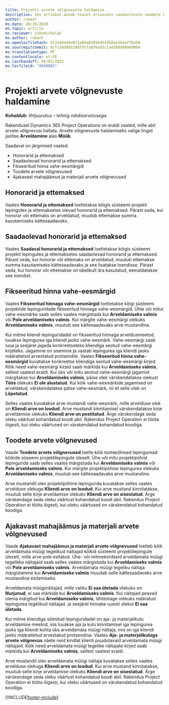 ```yaml
---
title: Projekti arvete võlgnevuste haldamine
description: See artikkel annab teavet erinevate saadaolevate vaadete kohta, mida kasutada projektide arveldamise võlgnevuse haldamisel.
author: rumant
ms.date: 10/26/2020
ms.topic: article
ms.reviewer: johnmichalak
ms.author: rumant
ms.openlocfilehash: 8f2e68449a8f1a0da62850454fb8ae56daffbab0
ms.sourcegitcommit: 6cfc50d89528df977a8f6a55c1ad39d99800d9b4
ms.translationtype: MT
ms.contentlocale: et-EE
ms.lasthandoff: 06/03/2022
ms.locfileid: "8930083"
---
```

# <a name="manage-project-billing-backlog"></a>Projekti arvete võlgnevuste haldamine 

_**Kohaldub:** lihtjuurutus – tehing näidisarvelusega_

Rakendusel Dynamics 365 Project Operations on eraldi vaated, mille abil arvete võlgnevusi hallata. Arvete võlgnevuste haldamiseks valige lingid jaotise **Arveldamine** alas **Müük**. 

Saadaval on järgmised vaated.

- Honorarid ja ettemaksed
- Saadaolevad honorarid ja ettemaksed
- Fikseeritud hinna vahe-eesmärgid
- Toodete arvete võlgnevused
- Ajakavast mahajäämus ja materjali arvete võlgnevused

## <a name="retainers-and-advances"></a>Honorarid ja ettemaksed

Vaates **Honorarid ja ettemaksed** loetletakse kõigis süsteemi projekti lepingutes ja ettemaksetes olevad honorarid ja ettemaksed. Pärast seda, kui honorar või ettemaks on arveldatud, muutub ettemakse summa kasutamiseks kättesaadavaks.

## <a name="available-retainers-and-advances"></a>Saadaolevad honorarid ja ettemaksed

Vaates **Saadaval honorarid ja ettemaksed** loetletakse kõigis süsteemi projekti lepingutes ja ettemaksetes saadaolevad honorarid ja ettemaksed. Pärast seda, kui honorar või ettemaks on arveldatud, muutub ettemakse summa kasutamiseks kättesaadavaks ja see lisatakse loendisse. Pärast seda, kui honorar või ettemakse on täielikult ära kasutatud, eemaldatakse see loendist.

## <a name="fixed-price-milestones"></a>Fikseeritud hinna vahe-eesmärgid

Vaates **Fikseeritud hinnaga vahe-eesmärgid** loetletakse kõigi süsteemi projektide lepinguridade fikseeritud hinnaga vahe-eesmärgid. Ühte või mitut vahe-eesmärke saab selles vaates märgistada kui **Arveldamiseks valmis** või **Pole arveldamiseks valmis**. Kui märgite vahe-eesmärgi olekuks **Arveldamiseks valmis**, muutub see kättesaadavaks arve mustandina.

Kui mitme kliendi lepinguridadel on fikseeritud hinnaga arveldusmeetod, luuakse lepingurea iga kliendi jaoks vahe-eesmärk. Vahe-eesmärgi saab luua ja seejärel jagada konkreetseteks kliendiga seotud vahe-eesmärgi kirjeteks. Jagamine on sisemine ja vastab lepingurea iga kliendi jaoks määratletud arvestatud protsendile. Vaates **Fikseeritud hinna vahe-eesmärgid** kuvatakse konkreetse kliendiga seotud vahe-eesmärgi kirjed. Kõik need vahe-eesmärgi kirjed saab märkida kui **Arveldamiseks valmis**, sellest vaatest eraldi. Kui üks või mitu seotud vahe-eesmärgi jagamist märgitakse kui **Arveldamiseks valmis**, päise olek värskendatakse olekust **Töös** olekuks **Ei ole alustatud**. Kui kõik vahe-eesmärkide jagamised on arveldatud, värskendatakse päise vahe-eesmärk, nii et selle olek on **Lõpetatud**.

Selles vaates kuvatakse arve mustandi vahe-eesmärk, mille arvelduse olek on **Kliendi arve on loodud**. Arve mustandi kinnitamisel värskendatakse kirje arveldamise olekuks **Kliendi arve on postitatud**. Ärge värskendage seda oleku väärtust kohandatud koodi abil. Rakendus Project Operation ei tööta õigesti, kui oleku väärtused on värskendatud kohandatud koodiga.

## <a name="product-billing-backlog"></a>Toodete arvete võlgnevused

Vaade **Toodete arvete võlgnevused** loetle kõik tootepõhised lepinguread kõikide süseemi projektilepingute üleselt. Ühe või mitu projektipõhist lepingurida saab selles vaates märgistada kui **Arveldamiseks valmis** või **Pole arveldamiseks valmis**. Kui märgite projektipõhise lepingurea olekuks **Arveldamiseks valmis**, muutub see kättesaadavaks arve mustandina.

Arve mustandil olev projektipõhine lepingurida kuvatakse selles vaates arvelduse olekuga **Kliendi arve on loodud**. Kui arve mustand kinnitatakse, muutub selle kirje arveldamise olekuks **Kliendi arve on sisestatud**. Ärge värskendage seda oleku väärtust kohandatud koodi abil. Rakendus Project Operation ei tööta õigesti, kui oleku väärtused on värskendatud kohandatud koodiga.

## <a name="time-and-material-billing-backlog"></a>Ajakavast mahajäämus ja materjali arvete võlgnevused

Vaade **Ajakavast mahajäämus ja materjali arvete võlgnevused** loetleb kõik arveldamata müügi tegelikud näitajad kõikid süsteemi projektilepingute üleselt, mille arve pole esitatud. Ühe- või mitmekordseid arveldamata müügi tegelikke näitajaid saab selles vaates märgistada kui **Arveldamiseks valmis** või **Pole arveldamiseks valmis**. Arveldamata müügi tegeliku näitaja märgistamine kui **Arveldamiseks valmis** muudab selle kättesaadavaks arve mustandina esitamiseks.

Arveldamata müüginäitajad, mille valiku **Ei saa ületada** olekuks on **Nurjunud**, ei saa märkida kui **Arveldamiseks valmis**. Kui näitajad peavad olema märgitud kui **Arveldamiseks valmis**, lähtestage olekuks määratud lepingurea tegelikud näitajad. ja seejärel hinnake uuesti olekut **Ei saa ületada**.

Kui mitme kliendiga sõlmitud lepinguridadel on aja- ja materjalikulu arveldamise meetod, siis luuakse aja ja kulu kinnitamisel iga lepingurea jaoks iga kliendi kohta üks arveldamata müügi näitaja, mis on iga kliendi jaoks määratletud arvestatud protsendina. Vaates **Aja- ja materjalikuluga arvete võlgnevus** näete neid kindlat klienti puudutavaid arveldamata müügi näitajaid. Kõik need arveldamata müügi tegelike näitajate kirjed saab märkida kui **Arveldamiseks valmis**, sellest vaatest eraldi.

Arve mustandil olev arveldamata müügi näitaja kuvatakse selles vaates arvelduse olekuga **Kliendi arve on loodud**. Kui arve mustand kinnitatakse, muutub selle kirje arveldamise olekuks **Kliendi arve on sisestatud**. Ärge värskendage seda oleku väärtust kohandatud koodi abil. Rakendus Project Operation ei tööta õigesti, kui oleku väärtused on värskendatud kohandatud koodiga.


[!INCLUDE[footer-include](../../includes/footer-banner.md)]
